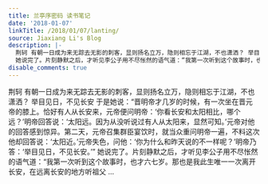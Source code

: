 ```yaml
---
title: 兰亭序密码 读书笔记
date: '2018-01-07'
linkTitle: /2018/01/07/lanting/
source: Jiaxiang Li's Blog
description: |-
  荆轲 有朝一日成为来无踪去无影的刺客，显则扬名立万，隐则相忘于江湖，不也潇洒？ 举目见日，不见长安 于是她说：“晋明帝才几岁的时候，有一次坐在晋元帝的膝上。恰好有人从长安来，元帝便问明帝：‘你看长安和太阳相比，哪个远？’明帝回答说：‘太阳远。因为从没听说过有人从太阳来，显然可知。’元帝对他的回答感到惊异。第二天，元帝召集群臣宴饮时，就当众重问明帝一遍，不料这次他却回答说：‘太阳近。’元帝失色，问他：‘你为什么和昨天说的不一样呢？’明帝乃答：‘举目见日，不见长安。’”
  她说完了。片刻静默之后，才听见李公子用不尽怅然的语气道：“我第一次听到这个故事时，也才六七岁。那也是我此生唯一一次离开长安，在远离长安的地方听祖父 ...
disable_comments: true
---
```

荆轲 有朝一日成为来无踪去无影的刺客，显则扬名立万，隐则相忘于江湖，不也潇洒？ 举目见日，不见长安 于是她说：“晋明帝才几岁的时候，有一次坐在晋元帝的膝上。恰好有人从长安来，元帝便问明帝：‘你看长安和太阳相比，哪个远？’明帝回答说：‘太阳远。因为从没听说过有人从太阳来，显然可知。’元帝对他的回答感到惊异。第二天，元帝召集群臣宴饮时，就当众重问明帝一遍，不料这次他却回答说：‘太阳近。’元帝失色，问他：‘你为什么和昨天说的不一样呢？’明帝乃答：‘举目见日，不见长安。’”
她说完了。片刻静默之后，才听见李公子用不尽怅然的语气道：“我第一次听到这个故事时，也才六七岁。那也是我此生唯一一次离开长安，在远离长安的地方听祖父 ...